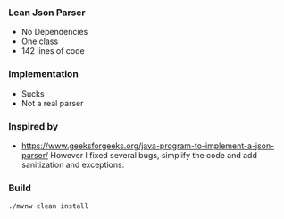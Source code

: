 ### Lean Json Parser

* No Dependencies
* One class
* 142 lines of code

### Implementation

* Sucks
* Not a real parser

### Inspired by

* https://www.geeksforgeeks.org/java-program-to-implement-a-json-parser/
However I fixed several bugs, simplify the code and add sanitization and exceptions.

### Build 
```bash
./mvnw clean install 
```
